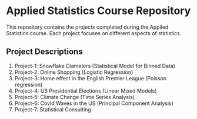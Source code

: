 # Applied Statistics Course Repository

This repository contains the projects completed during the Applied Statistics course. Each project focuses on different aspects of statistics.

## Project Descriptions

1. Project-1: Snowflake Diameters (Statistical Model for Binned Data)
2. Project-2: Online Shopping (Logistic Regression)
3. Project-3: Home effect in the English Premier League (Poisson regression)
4. Project-4: US Presidential Elections (Linear Mixed Models)
5. Project-5: Climate Change (Time Series Analysis)
6. Project-6: Covid Waves in the US (Principal Component Analysis)
7. Project-7: Statistical Consulting
